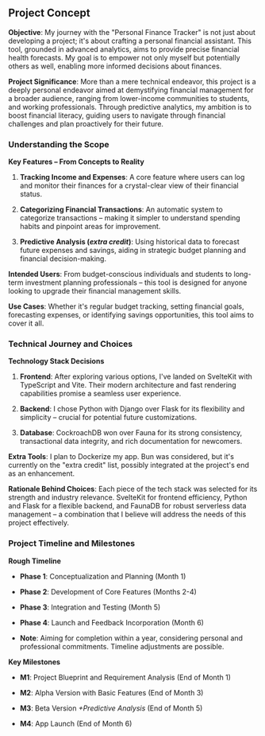 ## **Project Concept**

**Objective**: My journey with the "Personal Finance Tracker" is not just about developing a project; it's about crafting a personal financial assistant. This tool, grounded in advanced analytics, aims to provide precise financial health forecasts. My goal is to empower not only myself but potentially others as well, enabling more informed decisions about finances.

**Project Significance**: More than a mere technical endeavor, this project is a deeply personal endeavor aimed at demystifying financial management for a broader audience, ranging from lower-income communities to students, and working professionals. Through predictive analytics, my ambition is to boost financial literacy, guiding users to navigate through financial challenges and plan proactively for their future.

### **Understanding the Scope**

**Key Features – From Concepts to Reality**

1. **Tracking Income and Expenses**: A core feature where users can log and monitor their finances for a crystal-clear view of their financial status.
    
2. **Categorizing Financial Transactions**: An automatic system to categorize transactions – making it simpler to understand spending habits and pinpoint areas for improvement.
    
3. **Predictive Analysis (*extra credit*)**: Using historical data to forecast future expenses and savings, aiding in strategic budget planning and financial decision-making.
    

**Intended Users**: From budget-conscious individuals and students to long-term investment planning professionals – this tool is designed for anyone looking to upgrade their financial management skills.

**Use Cases**: Whether it's regular budget tracking, setting financial goals, forecasting expenses, or identifying savings opportunities, this tool aims to cover it all.

### **Technical Journey and Choices**

**Technology Stack Decisions**

1. **Frontend**: After exploring various options, I've landed on SvelteKit with TypeScript and Vite. Their modern architecture and fast rendering capabilities promise a seamless user experience.
    
2. **Backend**: I chose Python with Django over Flask for its flexibility and simplicity – crucial for potential future customizations.
    
3. **Database**: CockroachDB won over Fauna for its strong consistency, transactional data integrity, and rich documentation for newcomers.
    

**Extra Tools**: I plan to Dockerize my app. Bun was considered, but it's currently on the "extra credit" list, possibly integrated at the project's end as an enhancement.

**Rationale Behind Choices**: Each piece of the tech stack was selected for its strength and industry relevance. SvelteKit for frontend efficiency, Python and Flask for a flexible backend, and FaunaDB for robust serverless data management – a combination that I believe will address the needs of this project effectively.

### **Project Timeline and Milestones**

**Rough Timeline**

* **Phase 1**: Conceptualization and Planning (Month 1)
    
* **Phase 2**: Development of Core Features (Months 2-4)
    
* **Phase 3**: Integration and Testing (Month 5)
    
* **Phase 4**: Launch and Feedback Incorporation (Month 6)
    
* **Note**: Aiming for completion within a year, considering personal and professional commitments. Timeline adjustments are possible.
    

**Key Milestones**

* **M1**: Project Blueprint and Requirement Analysis (End of Month 1)
    
* **M2**: Alpha Version with Basic Features (End of Month 3)
    
* **M3**: Beta Version *+Predictive Analysis* (End of Month 5)
    
* **M4**: App Launch (End of Month 6)
